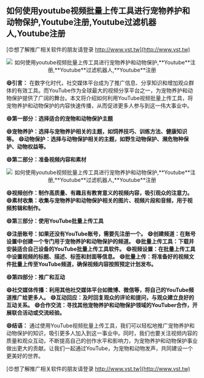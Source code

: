 ## **如何使用youtube视频批量上传工具进行宠物养护和动物保护,**Youtube**注册,**Youtube**过滤机器人,**Youtube**注册**

[😍想了解推广相关软件的朋友请登录 http://www.vst.tw](http://www.vst.tw)

 <center><img src="https://vst.tw/MP4/tuiguang/png/7.png" alt="如何使用youtube视频批量上传工具进行宠物养护和动物保护,**Youtube**注册,**Youtube**过滤机器人,**Youtube**注册"></center>

**😄引言：**
在数字化时代，社交媒体平台成为了推广信息、分享知识和增加观众群体的有效工具。而YouTube作为全球最大的视频分享平台之一，为宠物养护和动物保护提供了广阔的舞台。本文将介绍如何利用YouTube视频批量上传工具，将宠物养护和动物保护的内容快速传播，从而促进更多人参与到这一伟大事业中。

**😄第一部分：选择适合的宠物和动物保护主题**

**😄宠物养护：选择与宠物养护相关的主题，如饲养技巧、训练方法、健康知识等。**
**😄动物保护：选择与动物保护相关的主题，如野生动物保护、濒危物种保护、动物权益等。**

**😄第二部分：准备视频内容和素材**

 <center><img src="https://vst.tw/MP4/tuiguang/png/5.png" alt="如何使用youtube视频批量上传工具进行宠物养护和动物保护,**Youtube**注册,**Youtube**过滤机器人,**Youtube**注册"></center>

**😄视频创作：制作高质量、有趣且有教育意义的视频内容，吸引观众的注意力。**
**😄素材收集：收集与宠物养护和动物保护相关的图片、视频片段和音频，用于视频剪辑和制作。**

**😄第三部分：使用YouTube批量上传工具**

**😄注册账号：如果还没有YouTube账号，需要先注册一个。**
**😄创建频道：在账号设置中创建一个专门用于宠物养护和动物保护的频道。**
**😄批量上传工具：下载并安装适合自己设备的YouTube批量上传工具软件。**
**😄视频设置：在批量上传工具中设置视频的标题、描述、标签和封面等信息。**
**😄批量上传：将准备好的视频文件批量上传至YouTube频道，确保视频内容按照预定计划发布。**

**😄第四部分：推广和互动**

**😄社交媒体传播：利用其他社交媒体平台如微博、微信等，将自己的YouTube频道推广给更多人。**
**😄互动回应：及时回复观众的评论和提问，与观众建立良好的互动关系。**
**😄合作交流：寻找其他宠物养护和动物保护领域的YouTuber合作，开展联合活动或交流经验。**

**😄结语：**
通过使用YouTube视频批量上传工具，我们可以轻松地推广宠物养护和动物保护的知识，吸引更多人加入到这一事业中。同时，我们也要关注视频内容的质量和观众互动，不断提高自己的创作水平和影响力，为宠物养护和动物保护事业做出更大的贡献。让我们一起通过YouTube，为宠物和动物发声，共同建设一个更美好的世界。

[😍想了解推广相关软件的朋友请登录 http://www.vst.tw](http://www.vst.tw)



